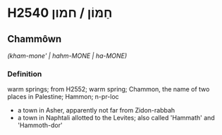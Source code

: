 # H2540 חַמּוֹן / חמון

## Chammôwn

_(kham-mone' | hahm-MONE | ha-MONE)_

### Definition

warm springs; from H2552; warm spring; Chammon, the name of two places in Palestine; Hammon; n-pr-loc

- a town in Asher, apparently not far from Zidon-rabbah
- a town in Naphtali allotted to the Levites; also called 'Hammath' and 'Hammoth-dor'
